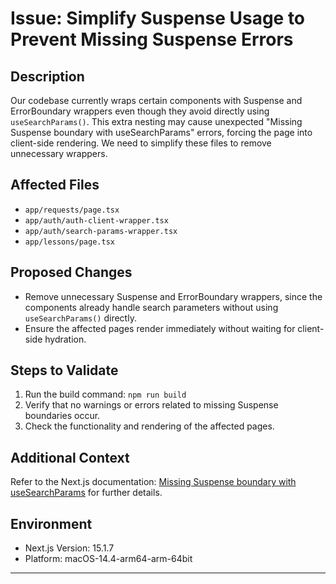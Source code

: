 # Issue: Simplify Suspense Usage to Prevent Missing Suspense Errors

## Description
Our codebase currently wraps certain components with Suspense and ErrorBoundary wrappers even though they avoid directly using `useSearchParams()`. This extra nesting may cause unexpected "Missing Suspense boundary with useSearchParams" errors, forcing the page into client-side rendering. We need to simplify these files to remove unnecessary wrappers.

## Affected Files
- `app/requests/page.tsx`
- `app/auth/auth-client-wrapper.tsx`
- `app/auth/search-params-wrapper.tsx`
- `app/lessons/page.tsx`

## Proposed Changes
- Remove unnecessary Suspense and ErrorBoundary wrappers, since the components already handle search parameters without using `useSearchParams()` directly.
- Ensure the affected pages render immediately without waiting for client-side hydration.

## Steps to Validate
1. Run the build command: `npm run build`  
2. Verify that no warnings or errors related to missing Suspense boundaries occur.
3. Check the functionality and rendering of the affected pages.

## Additional Context
Refer to the Next.js documentation: [Missing Suspense boundary with useSearchParams](https://nextjs.org/docs/messages/missing-suspense-with-csr-bailout) for further details.

## Environment
- Next.js Version: 15.1.7  
- Platform: macOS-14.4-arm64-arm-64bit

---
